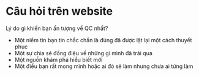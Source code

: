 # Câu hỏi trên website
Lý do gì khiến bạn ấn tượng về QC nhất? 
- Một niềm tin bạn tin chắc chắn là đúng đã được lật lại một cách thuyết phục
- Một sự chia sẻ đồng điệu về những gì mình đã trải qua
- Một nguồn khám phá hiểu biết mới
- Một điều bạn rất mong mình hoặc ai đó sẽ làm nhưng chưa ai từng làm